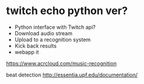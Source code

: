 # twitch echo python ver?

- Python interface with Twitch api?
- Download audio stream
- Upload to a recognition system
- Kick back results
- webapp it

https://www.acrcloud.com/music-recognition

beat detection
http://essentia.upf.edu/documentation/
